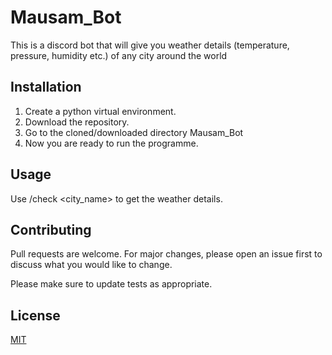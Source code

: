 # Mausam_Bot

This is a discord bot that will give you weather details (temperature, pressure, humidity etc.) of any city around the world

## Installation

1. Create a python virtual environment.
2. Download the repository.
3. Go to the cloned/downloaded directory Mausam_Bot
4. Now you are ready to run the programme.

## Usage


Use /check <city_name> to get the weather details.


## Contributing
Pull requests are welcome. For major changes, please open an issue first to discuss what you would like to change.

Please make sure to update tests as appropriate.

## License
[MIT](https://choosealicense.com/licenses/mit/)
